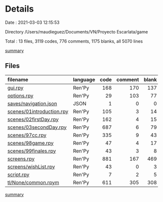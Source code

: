 # Details

Date : 2021-03-03 12:15:53

Directory /Users/maudieguez/Documents/VN/Proyecto Escarlata/game

Total : 13 files,  3119 codes, 776 comments, 1175 blanks, all 5070 lines

[summary](results.md)

## Files
| filename | language | code | comment | blank | total |
| :--- | :--- | ---: | ---: | ---: | ---: |
| [gui.rpy](/gui.rpy) | Ren'Py | 168 | 170 | 137 | 475 |
| [options.rpy](/options.rpy) | Ren'Py | 29 | 103 | 77 | 209 |
| [saves/navigation.json](/saves/navigation.json) | JSON | 1 | 0 | 0 | 1 |
| [scenes/01introduction.rpy](/scenes/01introduction.rpy) | Ren'Py | 105 | 3 | 14 | 122 |
| [scenes/02firstDay.rpy](/scenes/02firstDay.rpy) | Ren'Py | 162 | 4 | 15 | 181 |
| [scenes/03secondDay.rpy](/scenes/03secondDay.rpy) | Ren'Py | 687 | 6 | 79 | 772 |
| [scenes/97cc.rpy](/scenes/97cc.rpy) | Ren'Py | 335 | 9 | 43 | 387 |
| [scenes/98game.rpy](/scenes/98game.rpy) | Ren'Py | 47 | 4 | 17 | 68 |
| [scenes/99finales.rpy](/scenes/99finales.rpy) | Ren'Py | 43 | 3 | 8 | 54 |
| [screens.rpy](/screens.rpy) | Ren'Py | 881 | 167 | 469 | 1,517 |
| [screens/wishList.rpy](/screens/wishList.rpy) | Ren'Py | 43 | 0 | 3 | 46 |
| [script.rpy](/script.rpy) | Ren'Py | 7 | 2 | 5 | 14 |
| [tl/None/common.rpym](/tl/None/common.rpym) | Ren'Py | 611 | 305 | 308 | 1,224 |

[summary](results.md)